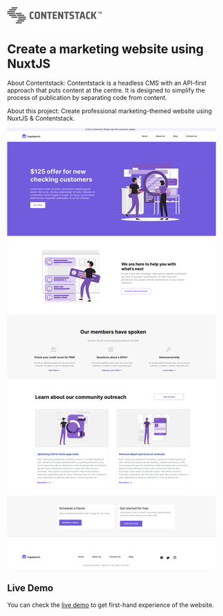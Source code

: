 [![Contentstack](/static/contentstack-readme-logo.png)](https://www.contentstack.com/)

# Create a marketing website using NuxtJS

About Contentstack: Contentstack is a headless CMS with an API-first approach that puts content at the centre. It is designed to simplify the process of publication by separating code from content.

About this project: Create professional marketing-themed website using NuxtJS & Contentstack.

![contentstack-nuxtjs-starter-app](/static/readme.png)

## Live Demo

You can check the [live demo](https://contentstack-nuxtjs-starter-app.vercel.app/) to get first-hand experience of the website.


